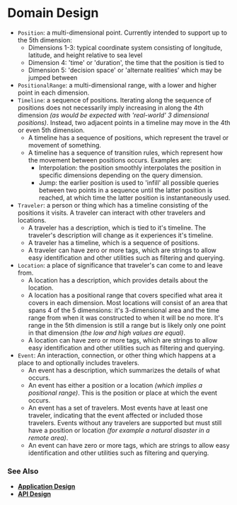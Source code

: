 # Domain Design

- `Position`: a multi-dimensional point. Currently intended to support up to
the 5th dimension:
   - Dimensions 1-3: typical coordinate system consisting of longitude,
   latitude, and height relative to sea level
   - Dimension 4: 'time' or 'duration', the time that the position is tied to
   - Dimension 5: 'decision space' or 'alternate realities' which may be
   jumped between
- `PositionalRange`: a multi-dimensional range, with a lower and higher point
in each dimension.
- `Timeline`: a sequence of positions. Iterating along the sequence of positions
does not necessarily imply increasing in along the 4th dimension _(as would be
expected with 'real-world' 3 dimensional positions)_. Instead, two adjacent
points in a timeline may move in the 4th or even 5th dimension.
  - A timeline has a sequence of positions, which represent the travel or
  movement of something.
  - A timeline has a sequence of transition rules, which represent how the
  movement between positions occurs. Examples are:
     - Interpolation: the position smoothly interpolates the position in
     specific dimensions depending on the query dimension.
     - Jump: the earlier position is used to 'infill' all possible queries
     between two points in a sequence until the latter position is reached, at
     which time the latter position is instantaneously used.
- `Traveler`: a person or thing which has a timeline consisting of the positions
it visits. A traveler can interact with other travelers and locations.
   - A traveler has a description, which is tied to it's timeline. The
   traveler's description will change as it experiences it's timeline.
   - A traveler has a timeline, which is a sequence of positions.
   - A traveler can have zero or more tags, which are strings to allow easy
   identification and other utilities such as filtering and querying.
- `Location`: a place of significance that traveler's can come to and leave
from.
   - A location has a description, which provides details about the location.
   - A location has a positional range that covers specified what area it covers
   in each dimension. Most locations will consist of an area that spans 4 of the
   5 dimensions: it's 3-dimensional area and the time range from when it was
   constructed to when it will be no more. It's range in the 5th dimension is
   still a range but is likely only one point in that dimension _(the low and
   high values are equal)_.
   - A location can have zero or more tags, which are strings to allow easy
   identification and other utilities such as filtering and querying.
- `Event`: An interaction, connection, or other thing which happens at a place
to and optionally includes travelers. 
   - An event has a description, which summarizes the details of what occurs.
   - An event has either a position or a location _(which implies a positional
   range)_. This is the position or place at which the event occurs.
   - An event has a set of travelers. Most events have at least one traveler,
indicating that the event affected or included those travelers. Events without
any travelers are supported but must still have a position or location _(for
example a natural disaster in a remote area)_.
   - An event can have zero or more tags, which are strings to allow easy
   identification and other utilities such as filtering and querying.

### See Also

- [**Application Design**](./applicationDesign.md)
- [**API Design**](./apiDesign.md)
